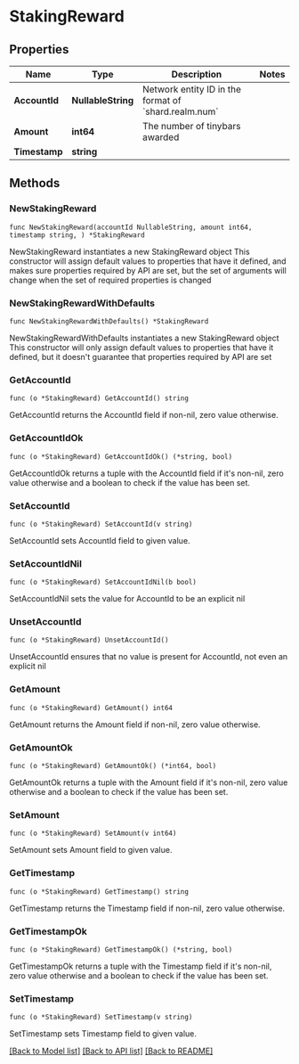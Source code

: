 # StakingReward

## Properties

Name | Type | Description | Notes
------------ | ------------- | ------------- | -------------
**AccountId** | **NullableString** | Network entity ID in the format of &#x60;shard.realm.num&#x60; | 
**Amount** | **int64** | The number of tinybars awarded | 
**Timestamp** | **string** |  | 

## Methods

### NewStakingReward

`func NewStakingReward(accountId NullableString, amount int64, timestamp string, ) *StakingReward`

NewStakingReward instantiates a new StakingReward object
This constructor will assign default values to properties that have it defined,
and makes sure properties required by API are set, but the set of arguments
will change when the set of required properties is changed

### NewStakingRewardWithDefaults

`func NewStakingRewardWithDefaults() *StakingReward`

NewStakingRewardWithDefaults instantiates a new StakingReward object
This constructor will only assign default values to properties that have it defined,
but it doesn't guarantee that properties required by API are set

### GetAccountId

`func (o *StakingReward) GetAccountId() string`

GetAccountId returns the AccountId field if non-nil, zero value otherwise.

### GetAccountIdOk

`func (o *StakingReward) GetAccountIdOk() (*string, bool)`

GetAccountIdOk returns a tuple with the AccountId field if it's non-nil, zero value otherwise
and a boolean to check if the value has been set.

### SetAccountId

`func (o *StakingReward) SetAccountId(v string)`

SetAccountId sets AccountId field to given value.


### SetAccountIdNil

`func (o *StakingReward) SetAccountIdNil(b bool)`

 SetAccountIdNil sets the value for AccountId to be an explicit nil

### UnsetAccountId
`func (o *StakingReward) UnsetAccountId()`

UnsetAccountId ensures that no value is present for AccountId, not even an explicit nil
### GetAmount

`func (o *StakingReward) GetAmount() int64`

GetAmount returns the Amount field if non-nil, zero value otherwise.

### GetAmountOk

`func (o *StakingReward) GetAmountOk() (*int64, bool)`

GetAmountOk returns a tuple with the Amount field if it's non-nil, zero value otherwise
and a boolean to check if the value has been set.

### SetAmount

`func (o *StakingReward) SetAmount(v int64)`

SetAmount sets Amount field to given value.


### GetTimestamp

`func (o *StakingReward) GetTimestamp() string`

GetTimestamp returns the Timestamp field if non-nil, zero value otherwise.

### GetTimestampOk

`func (o *StakingReward) GetTimestampOk() (*string, bool)`

GetTimestampOk returns a tuple with the Timestamp field if it's non-nil, zero value otherwise
and a boolean to check if the value has been set.

### SetTimestamp

`func (o *StakingReward) SetTimestamp(v string)`

SetTimestamp sets Timestamp field to given value.



[[Back to Model list]](../README.md#documentation-for-models) [[Back to API list]](../README.md#documentation-for-api-endpoints) [[Back to README]](../README.md)


